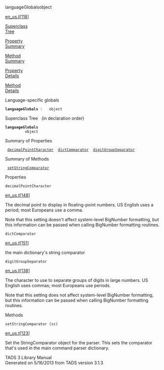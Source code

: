 <span class="title">languageGlobals</span><span class="type">object</span>

[en_us.t](../file/en_us.t.html)\[[118](../source/en_us.t.html#118)\]

[Superclass  
Tree](#_SuperClassTree_)

[Property  
Summary](#_PropSummary_)

[Method  
Summary](#_MethodSummary_)

[Property  
Details](#_Properties_)

[Method  
Details](#_Methods_)

<div class="fdesc">

Language-specific globals

**`languageGlobals`**` :   object`

</div>

<span id="_SuperClassTree_"></span>

<div class="mjhd">

<span class="hdln">Superclass Tree</span>   (in declaration order)

</div>

**`languageGlobals`**  
`         object`  
<span id="_PropSummary_"></span>

<div class="mjhd">

<span class="hdln">Summary of Properties</span>  

</div>

` `[`decimalPointCharacter`](#decimalPointCharacter)`  `[`dictComparator`](#dictComparator)`  `[`digitGroupSeparator`](#digitGroupSeparator)`  `

<span id="_MethodSummary_"></span>

<div class="mjhd">

<span class="hdln">Summary of Methods</span>  

</div>

` `[`setStringComparator`](#setStringComparator)`  `

<span id="_Properties_"></span>

<div class="mjhd">

<span class="hdln">Properties</span>  

</div>

<span id="decimalPointCharacter"></span>

`decimalPointCharacter`

[en_us.t](../file/en_us.t.html)\[[148](../source/en_us.t.html#148)\]

<div class="desc">

The decimal point to display in floating-point numbers. US English uses
a period; most Europeans use a comma.

Note that this setting doesn't affect system-level BigNumber formatting,
but this information can be passed when calling BigNumber formatting
routines.

</div>

<span id="dictComparator"></span>

`dictComparator`

[en_us.t](../file/en_us.t.html)\[[151](../source/en_us.t.html#151)\]

<div class="desc">

the main dictionary's string comparator

</div>

<span id="digitGroupSeparator"></span>

`digitGroupSeparator`

[en_us.t](../file/en_us.t.html)\[[138](../source/en_us.t.html#138)\]

<div class="desc">

The character to use to separate groups of digits in large numbers. US
English uses commas; most Europeans use periods.

Note that this setting does not affect system-level BigNumber
formatting, but this information can be passed when calling BigNumber
formatting routines.

</div>

<span id="_Methods_"></span>

<div class="mjhd">

<span class="hdln">Methods</span>  

</div>

<span id="setStringComparator"></span>

`setStringComparator (sc)`

[en_us.t](../file/en_us.t.html)\[[123](../source/en_us.t.html#123)\]

<div class="desc">

Set the StringComparator object for the parser. This sets the comparator
that's used in the main command parser dictionary.

</div>

<div class="ftr">

TADS 3 Library Manual  
Generated on 5/16/2013 from TADS version 3.1.3

</div>
